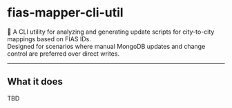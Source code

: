 # fias-mapper-cli-util

📍 A CLI utility for analyzing and generating update scripts for city-to-city mappings based on FIAS IDs.  
Designed for scenarios where manual MongoDB updates and change control are preferred over direct writes.

---

## What it does

TBD